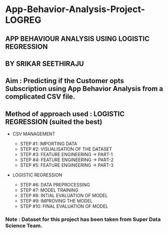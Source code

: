 # App-Behavior-Analysis-Project-LOGREG

## APP BEHAVIOUR ANALYSIS USING LOGISTIC REGRESSION
  ## BY SRIKAR SEETHIRAJU
  
## Aim : Predicting if the Customer opts Subscription using App Behavior Analysis from a complicated CSV file.

## Method of approach used : LOGISTIC REGRESSION (suited the best)
  
- CSV MANAGEMENT

    - STEP #1: IMPORTING DATA
    - STEP #2: VISUALISATION OF THE DATASET
    - STEP #3: FEATURE ENGINEERING -> PART-1
    - STEP #4: FEATURE ENGINEERING -> PART-2
    - STEP #5: FEATURE ENGINEERING -> PART-3

- LOGISTIC REGRESSION

    - STEP #6: DATA PREPROCESSING
    - STEP #7: MODEL TRAINING
    - STEP #8: INTIAL EVALUATION OF MODEL
    - STEP #9: IMPROVING THE MODEL
    - STEP #10: FINAL EVALUATION OF MODEL

### Note : Dataset for this project has been taken from Super Data Science Team.
